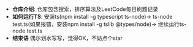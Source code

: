 ## 
- **仓库介绍**: 
仓库包含搜索，排序算法及LeetCode每日刷题记录
- **如何运行TS**: 
安装ts(npm install -g typescript ts-node)->
ts-node test.ts(如果报错，安装npm install -g tslib @types/node)->
继续运行ts-node test.ts
- **结束语**
偶尔划水写写，觉得OK，不妨点个star
